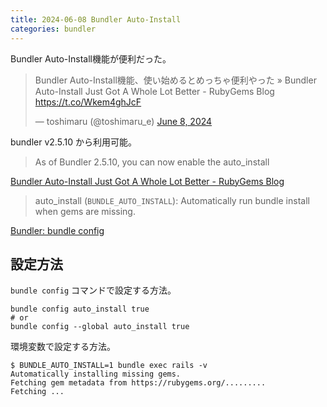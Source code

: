```yaml
---
title: 2024-06-08 Bundler Auto-Install
categories: bundler
---
```


Bundler Auto-Install機能が便利だった。

<blockquote class="twitter-tweet"><p lang="ja" dir="ltr">Bundler Auto-Install機能、使い始めるとめっちゃ便利やった » Bundler Auto-Install Just Got A Whole Lot Better - RubyGems Blog <a href="https://t.co/Wkem4ghJcF">https://t.co/Wkem4ghJcF</a></p>&mdash; toshimaru (@toshimaru_e) <a href="https://twitter.com/toshimaru_e/status/1799259984041234775?ref_src=twsrc%5Etfw">June 8, 2024</a></blockquote> <script async src="https://platform.twitter.com/widgets.js" charset="utf-8"></script>

bundler v2.5.10 から利用可能。

> As of Bundler 2.5.10, you can now enable the auto_install

[Bundler Auto-Install Just Got A Whole Lot Better - RubyGems Blog](https://blog.rubygems.org/2024/05/30/bundler-auto-install-just-got-a-whole-lot-better.html)

> auto_install (`BUNDLE_AUTO_INSTALL`): Automatically run bundle install when gems are missing.

[Bundler: bundle config](https://www.bundler.cn/man/bundle-config.1.html)

## 設定方法

`bundle config` コマンドで設定する方法。

```console
bundle config auto_install true
# or
bundle config --global auto_install true
```

環境変数で設定する方法。

```console
$ BUNDLE_AUTO_INSTALL=1 bundle exec rails -v
Automatically installing missing gems.
Fetching gem metadata from https://rubygems.org/.........
Fetching ...
```
